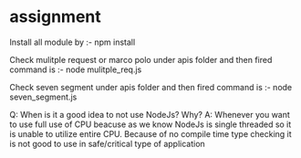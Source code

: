 # assignment

Install all module by :- npm install

Check mulitple request or marco polo under apis folder and then fired command is :- node mulitple_req.js
 
Check seven segment under apis folder and then fired command is :- node seven_segment.js 

Q: When is it a good idea to not use NodeJs? Why?
A: Whenever you want to use full use of CPU beacuse as we know NodeJs is single threaded so it is unable to utilize entire CPU.
   Because of no compile time type checking it is not good to use in safe/critical type of application	

